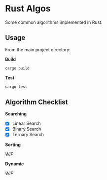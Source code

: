 # Rust Algos
Some common algorithms implemented in Rust.

## Usage

From the main project directory:

**Build**
```sh
cargo build
```

**Test**
``` sh
cargo test
```

## Algorithm Checklist

**Searching**

- [x] Linear Search
- [x] Binary Search
- [x] Ternary Search

**Sorting**

*WIP*

**Dynamic**

*WIP*
